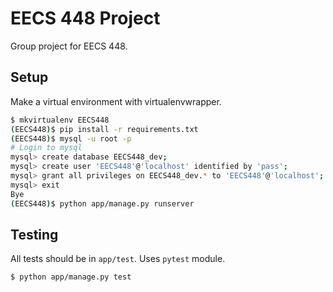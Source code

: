 # EECS 448 Project

Group project for EECS 448.

## Setup
Make a virtual environment with virtualenvwrapper.

```bash
$ mkvirtualenv EECS448
(EECS448)$ pip install -r requirements.txt
(EECS448)$ mysql -u root -p
# Login to mysql
mysql> create database EECS448_dev;
mysql> create user 'EECS448'@'localhost' identified by 'pass';
mysql> grant all privileges on EECS448_dev.* to 'EECS448'@'localhost';
mysql> exit
Bye
(EECS448)$ python app/manage.py runserver
```

## Testing
All tests should be in `app/test`. Uses `pytest` module.

```bash
$ python app/manage.py test
```
